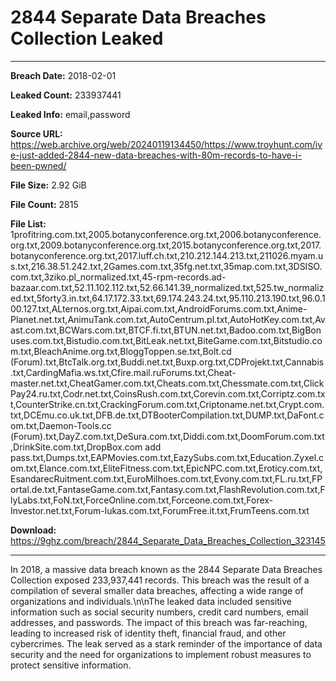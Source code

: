 # 2844 Separate Data Breaches Collection Leaked

------------
**Breach Date:** 2018-02-01

**Leaked Count:** 233937441

**Leaked Info:** email,password

**Source URL:** https://web.archive.org/web/20240119134450/https://www.troyhunt.com/ive-just-added-2844-new-data-breaches-with-80m-records-to-have-i-been-pwned/

**File Size:** 2.92 GiB

**File Count:** 2815

**File List:** 1profitring.com.txt,2005.botanyconference.org.txt,2006.botanyconference.org.txt,2009.botanyconference.org.txt,2015.botanyconference.org.txt,2017.botanyconference.org.txt,2017.luff.ch.txt,210.212.144.213.txt,211026.myam.us.txt,216.38.51.242.txt,2Games.com.txt,35fg.net.txt,35map.com.txt,3DSISO.com.txt,3ziko.pl_normalized.txt,45-rpm-records.ad-bazaar.com.txt,52.11.102.112.txt,52.66.141.39_normalized.txt,525.tw_normalized.txt,5forty3.in.txt,64.17.172.33.txt,69.174.243.24.txt,95.110.213.190.txt,96.0.100.127.txt,ALternos.org.txt,Aipai.com.txt,AndroidForums.com.txt,Anime-Planet.net.txt,AnimuTank.com.txt,AutoCentrum.pl.txt,AutoHotKey.com.txt,Avast.com.txt,BCWars.com.txt,BTCF.fi.txt,BTUN.net.txt,Badoo.com.txt,BigBonuses.com.txt,Bistudio.com.txt,BitLeak.net.txt,BiteGame.com.txt,Bitstudio.com.txt,BleachAnime.org.txt,BloggToppen.se.txt,Bolt.cd (Forum).txt,BtcTalk.org.txt,Buddi.net.txt,Buxp.org.txt,CDProjekt.txt,Cannabis.txt,CardingMafia.ws.txt,Cfire.mail.ruForums.txt,Cheat-master.net.txt,CheatGamer.com.txt,Cheats.com.txt,Chessmate.com.txt,ClickPay24.ru.txt,Codr.net.txt,CoinsRush.com.txt,Corevin.com.txt,Corriptz.com.txt,CounterStrike.cn.txt,CrackingForum.com.txt,Criptoname.net.txt,Crypt.com.txt,DCEmu.co.uk.txt,DFB.de.txt,DTBooterCompilation.txt,DUMP.txt,DaFont.com.txt,Daemon-Tools.сс (Forum).txt,DayZ.com.txt,DeSura.com.txt,Diddi.com.txt,DoomForum.com.txt,DrinkSite.com.txt,DropBox.com  add pass.txt,Dumps.txt,EAPMovies.com.txt,EazySubs.com.txt,Education.Zyxel.com.txt,Elance.com.txt,EliteFitness.com.txt,EpicNPC.com.txt,Eroticy.com.txt,EsandarecRuitment.com.txt,EuroMilhoes.com.txt,Evony.com.txt,FL.ru.txt,FPortal.de.txt,FantaseGame.com.txt,Fantasy.com.txt,FlashRevolution.com.txt,FlyLabs.txt,FoN.txt,ForceOnline.com.txt,Forceone.com.txt,Forex-Investor.net.txt,Forum-lukas.com.txt,ForumFree.it.txt,FrumTeens.com.txt

**Download:** https://9ghz.com/breach/2844_Separate_Data_Breaches_Collection_323145

------------
In 2018, a massive data breach known as the 2844 Separate Data Breaches Collection exposed 233,937,441 records. This breach was the result of a compilation of several smaller data breaches, affecting a wide range of organizations and individuals.\n\nThe leaked data included sensitive information such as social security numbers, credit card numbers, email addresses, and passwords. The impact of this breach was far-reaching, leading to increased risk of identity theft, financial fraud, and other cybercrimes. The leak served as a stark reminder of the importance of data security and the need for organizations to implement robust measures to protect sensitive information.
